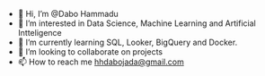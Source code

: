 - 👋 Hi, I’m @Dabo Hammadu
- 👀 I’m interested in Data Science, Machine Learning and Artificial Intteligence
- 🌱 I’m currently learning SQL, Looker, BigQuery and Docker.
- 💞️ I’m looking to collaborate on projects
- 📫 How to reach me hhdabojada@gmail.com

<!---
Dabomodii/Dabomodii is a ✨ special ✨ repository because its `README.md` (this file) appears on your GitHub profile.
You can click the Preview link to take a look at your changes.
--->
